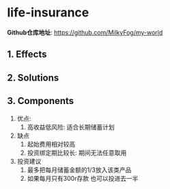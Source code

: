 # life-insurance

**Github仓库地址**: <https://github.com/MilkyFog/my-world>

## 1. **Effects**

## 2. **Solutions**

## 3. **Components**

1. 优点:
   1. 高收益低风险: 适合长期储蓄计划
2. 缺点
   1. 起始费用相对较高
   2. 投资绑定期比较长: 期间无法任意取用
3. 投资建议
   1. 最多把每月储蓄金额的1/3放入该类产品
   2. 如果每月只有300r存款 也可以投进去一半
